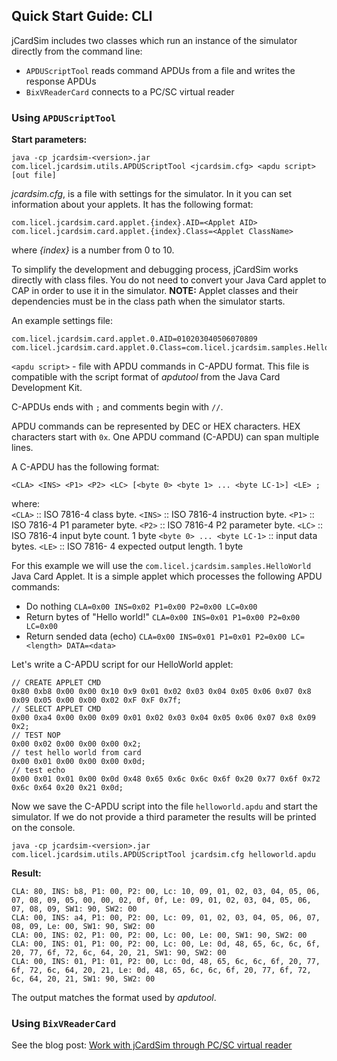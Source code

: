 ## Quick Start Guide: CLI

jCardSim includes two classes which run an instance of the simulator directly from the command line:

 - `APDUScriptTool` reads command APDUs from a file and writes the response APDUs
 - `BixVReaderCard` connects to a PC/SC virtual reader

### Using `APDUScriptTool`

**Start parameters:**

	java -cp jcardsim-<version>.jar com.licel.jcardsim.utils.APDUScriptTool <jcardsim.cfg> <apdu script> [out file]


*jcardsim.cfg*, is a file with settings for the simulator. In it you can set information about your applets. It has the following format:

	com.licel.jcardsim.card.applet.{index}.AID=<Applet AID>
	com.licel.jcardsim.card.applet.{index}.Class=<Applet ClassName>

where *{index}* is a number from 0 to 10.

To simplify the development and debugging process, jCardSim works directly with class files. You do not need to convert your Java Card applet to CAP in order to use it in the simulator.
**NOTE:** Applet classes and their dependencies must be in the class path when the simulator starts.

An example settings file:

	com.licel.jcardsim.card.applet.0.AID=010203040506070809
	com.licel.jcardsim.card.applet.0.Class=com.licel.jcardsim.samples.HelloWorldApplet

`<apdu script>` - file with APDU commands in C-APDU format. This file is compatible with the script format of *apdutool* from the Java Card Development Kit.

C-APDUs ends with `;` and comments begin with `//`.

APDU commands can be represented by DEC or HEX characters. HEX characters start with `0x`.
One APDU command (C-APDU) can span multiple lines.

A C-APDU has the following format:

	<CLA> <INS> <P1> <P2> <LC> [<byte 0> <byte 1> ... <byte LC-1>] <LE> ;
where:  
`<CLA>` :: ISO 7816-4 class byte. 
`<INS>` :: ISO 7816-4 instruction byte. 
`<P1>`  :: ISO 7816-4 P1 parameter byte. 
`<P2>`  :: ISO 7816-4 P2 parameter byte. 
`<LC>`  :: ISO 7816-4 input byte count. 1 byte 
`<byte 0> ... <byte LC-1>` :: input data bytes. 
`<LE>`  :: ISO 7816- 4 expected output length. 1 byte

For this example we will use the `com.licel.jcardsim.samples.HelloWorld` Java Card Applet. It is a simple applet which processes the following APDU commands:

- Do nothing `CLA=0x00 INS=0x02 P1=0x00 P2=0x00 LC=0x00`
- Return bytes of "Hello world!" `CLA=0x00 INS=0x01 P1=0x00 P2=0x00 LC=0x00`
- Return sended data (echo) `CLA=0x00 INS=0x01 P1=0x01 P2=0x00 LC=<length> DATA=<data>`

Let's write a C-APDU script for our HelloWorld applet:

	// CREATE APPLET CMD
	0x80 0xb8 0x00 0x00 0x10 0x9 0x01 0x02 0x03 0x04 0x05 0x06 0x07 0x8 0x09 0x05 0x00 0x00 0x02 0xF 0xF 0x7f;
	// SELECT APPLET CMD
	0x00 0xa4 0x00 0x00 0x09 0x01 0x02 0x03 0x04 0x05 0x06 0x07 0x8 0x09 0x2;
	// TEST NOP
	0x00 0x02 0x00 0x00 0x00 0x2;
	// test hello world from card
	0x00 0x01 0x00 0x00 0x00 0x0d;
	// test echo
	0x00 0x01 0x01 0x00 0x0d 0x48 0x65 0x6c 0x6c 0x6f 0x20 0x77 0x6f 0x72 0x6c 0x64 0x20 0x21 0x0d;


Now we save the C-APDU script into the file `helloworld.apdu` and start the simulator. If we do not provide a third parameter the results will be printed on the console.

	java -cp jcardsim-<version>.jar com.licel.jcardsim.utils.APDUScriptTool jcardsim.cfg helloworld.apdu

**Result:**

	CLA: 80, INS: b8, P1: 00, P2: 00, Lc: 10, 09, 01, 02, 03, 04, 05, 06, 07, 08, 09, 05, 00, 00, 02, 0f, 0f, Le: 09, 01, 02, 03, 04, 05, 06, 07, 08, 09, SW1: 90, SW2: 00
	CLA: 00, INS: a4, P1: 00, P2: 00, Lc: 09, 01, 02, 03, 04, 05, 06, 07, 08, 09, Le: 00, SW1: 90, SW2: 00
	CLA: 00, INS: 02, P1: 00, P2: 00, Lc: 00, Le: 00, SW1: 90, SW2: 00
	CLA: 00, INS: 01, P1: 00, P2: 00, Lc: 00, Le: 0d, 48, 65, 6c, 6c, 6f, 20, 77, 6f, 72, 6c, 64, 20, 21, SW1: 90, SW2: 00
	CLA: 00, INS: 01, P1: 01, P2: 00, Lc: 0d, 48, 65, 6c, 6c, 6f, 20, 77, 6f, 72, 6c, 64, 20, 21, Le: 0d, 48, 65, 6c, 6c, 6f, 20, 77, 6f, 72, 6c, 64, 20, 21, SW1: 90, SW2: 00

The output matches the format used by *apdutool*.

### Using `BixVReaderCard`

See the blog post: [Work with jCardSim through PC/SC virtual reader](https://jcardsim.org/blogs/work-jcardsim-through-pcsc-virtual-reader)
